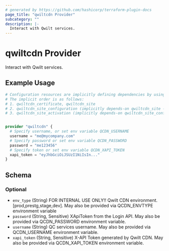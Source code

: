 ```yaml
---
# generated by https://github.com/hashicorp/terraform-plugin-docs
page_title: "qwiltcdn Provider"
subcategory: ""
description: |-
  Interact with Qwilt services.
---
```


# qwiltcdn Provider

Interact with Qwilt services.

## Example Usage

```terraform
# Configuration resources are implicitly defining dependencies by using references.
# The implicit order is as follows:
# 1. qwiltcdn_certificate, qwiltcdn_site
# 2. qwiltcdn_site_configuration (implicitly depends-on qwiltcdn_site - by using references)
# 3. qwiltcdn_site_activation (implicitly depends-on qwiltcdn_site_configuration, qwiltcdn_certificate - by using references)


provider "qwiltcdn" {
  # Specify username, or set env variable QCDN_USERNAME
  username = "me@mycompany.com"
  # Specify password or set env variable QCDN_PASSWORD
  password = "me123456"
  # Specify token or set env variable QCDN_XAPI_TOKEN
  xapi_token = "eyJhbGciOiJSUzI1NiIsIn..."
}
```

<!-- schema generated by tfplugindocs -->
## Schema

### Optional

- `env_type` (String) FOR INTERNAL USE ONLY!! Qwilt CDN environment. [prod,prestg,stage,dev]. May also be provided via QCDN_ENVTYPE environment variable
- `password` (String, Sensitive) XApiToken from the Login API. May also be provided via QCDN_PASSWORD environment variable.
- `username` (String) QC services username.  May also be provided via QCDN_USERNAME environment variable.
- `xapi_token` (String, Sensitive) X-API Token generated by Qwilt CDN. May also be provided via QCDN_XAPI_TOKEN environment variable.

